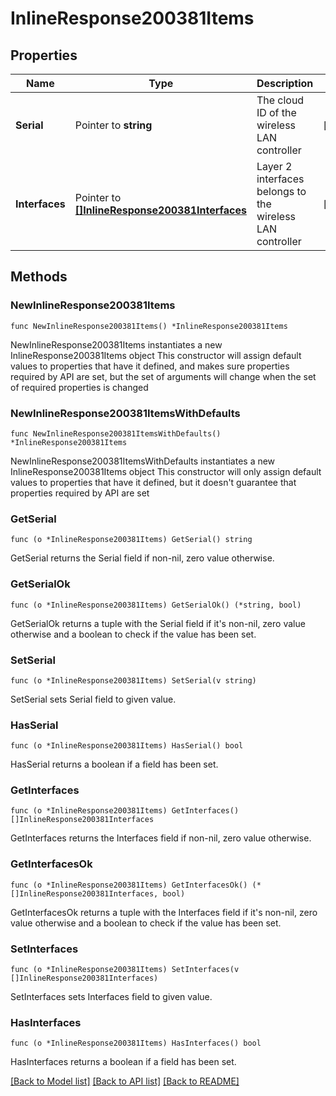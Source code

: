 # InlineResponse200381Items

## Properties

Name | Type | Description | Notes
------------ | ------------- | ------------- | -------------
**Serial** | Pointer to **string** | The cloud ID of the wireless LAN controller | [optional] 
**Interfaces** | Pointer to [**[]InlineResponse200381Interfaces**](InlineResponse200381Interfaces.md) | Layer 2 interfaces belongs to the wireless LAN controller | [optional] 

## Methods

### NewInlineResponse200381Items

`func NewInlineResponse200381Items() *InlineResponse200381Items`

NewInlineResponse200381Items instantiates a new InlineResponse200381Items object
This constructor will assign default values to properties that have it defined,
and makes sure properties required by API are set, but the set of arguments
will change when the set of required properties is changed

### NewInlineResponse200381ItemsWithDefaults

`func NewInlineResponse200381ItemsWithDefaults() *InlineResponse200381Items`

NewInlineResponse200381ItemsWithDefaults instantiates a new InlineResponse200381Items object
This constructor will only assign default values to properties that have it defined,
but it doesn't guarantee that properties required by API are set

### GetSerial

`func (o *InlineResponse200381Items) GetSerial() string`

GetSerial returns the Serial field if non-nil, zero value otherwise.

### GetSerialOk

`func (o *InlineResponse200381Items) GetSerialOk() (*string, bool)`

GetSerialOk returns a tuple with the Serial field if it's non-nil, zero value otherwise
and a boolean to check if the value has been set.

### SetSerial

`func (o *InlineResponse200381Items) SetSerial(v string)`

SetSerial sets Serial field to given value.

### HasSerial

`func (o *InlineResponse200381Items) HasSerial() bool`

HasSerial returns a boolean if a field has been set.

### GetInterfaces

`func (o *InlineResponse200381Items) GetInterfaces() []InlineResponse200381Interfaces`

GetInterfaces returns the Interfaces field if non-nil, zero value otherwise.

### GetInterfacesOk

`func (o *InlineResponse200381Items) GetInterfacesOk() (*[]InlineResponse200381Interfaces, bool)`

GetInterfacesOk returns a tuple with the Interfaces field if it's non-nil, zero value otherwise
and a boolean to check if the value has been set.

### SetInterfaces

`func (o *InlineResponse200381Items) SetInterfaces(v []InlineResponse200381Interfaces)`

SetInterfaces sets Interfaces field to given value.

### HasInterfaces

`func (o *InlineResponse200381Items) HasInterfaces() bool`

HasInterfaces returns a boolean if a field has been set.


[[Back to Model list]](../README.md#documentation-for-models) [[Back to API list]](../README.md#documentation-for-api-endpoints) [[Back to README]](../README.md)



